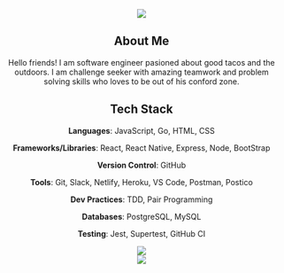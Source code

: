 <!--
**cristian-montes/cristian-montes** is a ✨ _special_ ✨ repository because its `README.md` (this file) appears on your GitHub profile.

Here are some ideas to get you started:

- 🔭 I’m currently working on ...
- 🌱 I’m currently learning ...
- 👯 I’m looking to collaborate on ...
- 🤔 I’m looking for help with ...
- 💬 Ask me about ...
- 📫 How to reach me: ...
- 😄 Pronouns: ...
- ⚡ Fun fact: ...![GitHub Banner](https://user-images.githubusercontent.com/81943219/139153000-54935d7d-0268-4255-b441-c110fa6006ba.png)[GitHub Banner.pdf]()


-->
<div align="center">
<img src="https://user-images.githubusercontent.com/81943219/139153348-eff53f59-d2dc-44ea-b6cb-72848284512c.png">
</div>

<div>
  <h2 align="center"> About Me </h2>
    <p align="center">Hello friends! I am software engineer pasioned about good tacos and the outdoors. I am challenge seeker with amazing teamwork and problem   solving skills who loves to be out of his conford zone.</p>
</div>

<div>
  <h2 align="center"> Tech Stack</h2>
  <p align="center"> <b>Languages</b>: JavaScript, Go, HTML, CSS</p>
   <p align="center"><b>Frameworks/Libraries</b>: React, React Native, Express, Node, BootStrap</p>
   <p align="center"><b>Version Control</b>: GitHub</p>
   <p align="center"><b>Tools</b>: Git, Slack, Netlify, Heroku, VS Code, Postman, Postico</p>
   <p align="center"><b>Dev Practices</b>: TDD, Pair Programming</p>
   <p align="center"><b>Databases</b>: PostgreSQL, MySQL</p>
   <p align="center"><b>Testing</b>: Jest, Supertest, GitHub CI</p>
</div>

<div align="center">
  <img src="https://github-readme-stats.vercel.app/api/top-langs/?username=cristian-montes&layout=compact&show_icons=true&theme=merko">
</div>

<div align="center">
  <img src="https://github-readme-stats.vercel.app/api?username=cristian-montes&show_icons=true&theme=merko">
</div>



